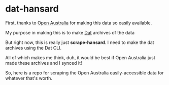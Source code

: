 # dat-hansard

First, thanks to [Open Australia](http://openaustralia.org) for making this data so easily available.

My purpose in making this is to make [Dat](http://dat.land) archives of the data

But right now, this is really just **scrape-hansard**. I need to make the dat archives using the Dat CLI. 

All of which makes me think, duh, it would be best if Open Australia just made these archives and I synced it!

So, here is a repo for scraping the Open Australia easily-accessible data for whatever that's worth.